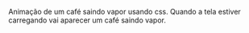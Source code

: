 Animação de um café saindo vapor usando css.
Quando a tela estiver carregando vai aparecer um café saindo vapor.
